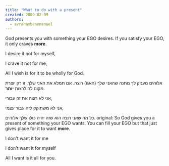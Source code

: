 ```yaml
---
title: "What to do with a present"
created: 2009-02-09
authors: 
  - avrahambenemanuel
---
```

God presents you with something your EGO desires. If you satisfy your EGO, it only craves **more**.

I desire it not for myself,

I crave it not for me,

All I wish is for it to be wholly for God.


אלוהים מעניק לך מתנה שהאני שלך (האגו) רוצה. אם תמלא את האני שלך, זו רק יוצרת מקום לה לרצות **יותר**.

אני לא רוצה את זה עבורי,

אני לא משתוקק לזה עבור עצמי,

כל מה שאני רוצה הוא שזה יהיה כולו שלך אלוהים.
original:
So God gives you a present of something your EGO wants. You can fill your EGO but that just gives place for it to want **more**.

I don't want it for me

I don't want it for myself

All I want is it all for you.
